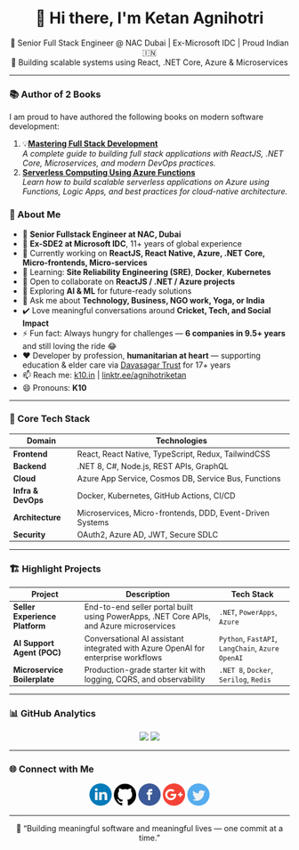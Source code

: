 <h1 align="center">👋 Hi there, I'm Ketan Agnihotri</h1>

<p align="center">
💼 Senior Full Stack Engineer @ NAC Dubai | Ex-Microsoft IDC | Proud Indian 🇮🇳  
<br/>
🚀 Building scalable systems using React, .NET Core, Azure & Microservices
</p>

---
### 📚 Author of 2 Books

I am proud to have authored the following books on modern software development:
1. 💡[**Mastering Full Stack Development**](https://www.amazon.in/dp/B0D7ZVQJH5)  
   *A complete guide to building full stack applications with ReactJS, .NET Core, Microservices, and modern DevOps practices.*
2. [**Serverless Computing Using Azure Functions**](https://www.amazon.in/Serverless-Computing-Using-Azure-Functions/dp/9390684943/)  
   *Learn how to build scalable serverless applications on Azure using Functions, Logic Apps, and best practices for cloud-native architecture.*
 
### 🧠 About Me

- 🔑 **Senior Fullstack Engineer at NAC, Dubai**  
- 🧩 **Ex-SDE2 at Microsoft IDC**, 11+ years of global experience  
- 🔭 Currently working on **ReactJS, React Native, Azure, .NET Core, Micro-frontends, Micro-services**  
- 🌱 Learning: **Site Reliability Engineering (SRE)**, **Docker**, **Kubernetes**  
- 👯 Open to collaborate on **ReactJS / .NET / Azure projects**
- 🤖 Exploring **AI & ML** for future-ready solutions  
- 💬 Ask me about **Technology, Business, NGO work, Yoga, or India**  
- ✔️ Love meaningful conversations around **Cricket, Tech, and Social Impact**  
- ⚡ Fun fact: Always hungry for challenges — **6 companies in 9.5+ years** and still loving the ride 😂  
- ❤️ Developer by profession, **humanitarian at heart** — supporting education & elder care via [Dayasagar Trust](https://www.dayasagartrustnashik.com) for 17+ years  
- 📫 Reach me: [k10.in](https://k10.in) | [linktr.ee/agnihotriketan](https://linktr.ee/agnihotriketan)  
- 😄 Pronouns: **K10**

---

### 🧩 Core Tech Stack

| Domain | Technologies |
|--------|---------------|
| **Frontend** | React, React Native, TypeScript, Redux, TailwindCSS |
| **Backend** | .NET 8, C#, Node.js, REST APIs, GraphQL |
| **Cloud** | Azure App Service, Cosmos DB, Service Bus, Functions |
| **Infra & DevOps** | Docker, Kubernetes, GitHub Actions, CI/CD |
| **Architecture** | Microservices, Micro-frontends, DDD, Event-Driven Systems |
| **Security** | OAuth2, Azure AD, JWT, Secure SDLC |

---

### 🏗️ Highlight Projects

| Project | Description | Tech Stack |
|----------|--------------|-------------|
| **Seller Experience Platform** | End-to-end seller portal built using PowerApps, .NET Core APIs, and Azure microservices | `.NET`, `PowerApps`, `Azure` |
| **AI Support Agent (POC)** | Conversational AI assistant integrated with Azure OpenAI for enterprise workflows | `Python`, `FastAPI`, `LangChain`, `Azure OpenAI` |
| **Microservice Boilerplate** | Production-grade starter kit with logging, CQRS, and observability | `.NET 8`, `Docker`, `Serilog`, `Redis` |

---

### 📊 GitHub Analytics

<p align="center">
  <img src="https://github-readme-stats.vercel.app/api?username=agnihotriketan&show_icons=true&theme=react&hide_border=true" width="48%" />
  <img src="https://github-readme-streak-stats.herokuapp.com/?user=agnihotriketan&theme=react&hide_border=true" width="48%" />
</p>

---

### 🌐 Connect with Me

<p align="center">
  <a href="https://www.linkedin.com/in/ketanagnihotri"><img src="https://github.com/agnihotriketan/agnihotriketan/blob/master/sm/linkedin.png" width="40" /></a>
  <a href="https://github.com/agnihotriketan"><img src="https://github.com/agnihotriketan/agnihotriketan/blob/master/sm/github-logo.png" width="40" /></a>
  <a href="https://www.facebook.com/k10Agnihotri"><img src="https://github.com/agnihotriketan/agnihotriketan/blob/master/sm/facebook.png" width="40" /></a>
  <a href="mailto:agnihotriketan@gmail.com"><img src="https://github.com/agnihotriketan/agnihotriketan/blob/master/sm/google-plus.png" width="40" /></a>
  <a href="https://twitter.com/KetanAgnihotri"><img src="https://github.com/agnihotriketan/agnihotriketan/blob/master/sm/twitter.png" width="40" /></a>
</p>

---

<p align="center">
  💬 “Building meaningful software and meaningful lives — one commit at a time.”  
</p>
